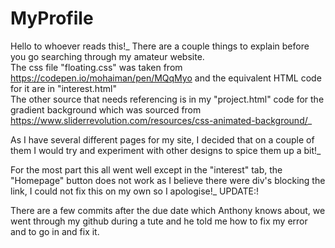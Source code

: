 # MyProfile
Hello to whoever reads this!_
There are a couple things to explain before you go searching through my amateur website. <br />
The css file "floating.css" was taken from https://codepen.io/mohaiman/pen/MQqMyo and the equivalent HTML code for it are in "interest.html" <br />
The other source that needs referencing is in my "project.html" code for the gradient background which was sourced from https://www.sliderrevolution.com/resources/css-animated-background/_

As I have several different pages for my site, I decided that on a couple of them I would try and experiment with other designs to spice them up a bit!_

For the most part this all went well except in the "interest" tab, the "Homepage" button does not work as I believe there were div's blocking the link, I could not fix this on my own so I apologise!_ UPDATE:! <br />

There are a few commits after the due date which Anthony knows about, we went through my github during a tute and he told me how to fix my error and to go in and fix it. 

